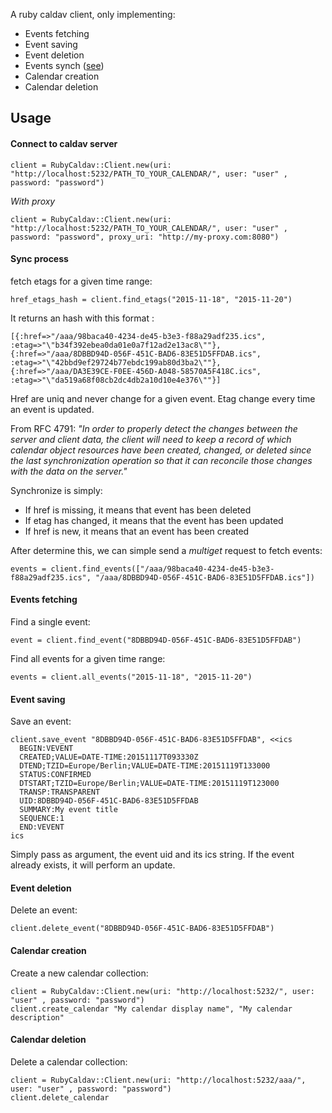 A ruby caldav client, only implementing:

* Events fetching
* Event saving
* Event deletion
* Events synch ([see](https://tools.ietf.org/html/rfc4791#section-8.2.1.3))
* Calendar creation
* Calendar deletion

## Usage

#### Connect to caldav server

```client = RubyCaldav::Client.new(uri: "http://localhost:5232/PATH_TO_YOUR_CALENDAR/", user: "user" , password: "password")```

*With proxy*

```client = RubyCaldav::Client.new(uri: "http://localhost:5232/PATH_TO_YOUR_CALENDAR/", user: "user" , password: "password", proxy_uri: "http://my-proxy.com:8080")```

#### Sync process
fetch etags for a given time range:

```href_etags_hash = client.find_etags("2015-11-18", "2015-11-20")```

It returns an hash with this format :

```[{:href=>"/aaa/98baca40-4234-de45-b3e3-f88a29adf235.ics", :etag=>"\"b34f392ebea0da01e0a7f12ad2e13ac8\""}, {:href=>"/aaa/8DBBD94D-056F-451C-BAD6-83E51D5FFDAB.ics", :etag=>"\"42bbd9ef29724b77ebdc199ab80d3ba2\""}, {:href=>"/aaa/DA3E39CE-F0EE-456D-A048-58570A5F418C.ics", :etag=>"\"da519a68f08cb2dc4db2a10d10e4e376\""}]```

Href are uniq and never change for a given event. Etag change every time an event is updated.

From RFC 4791: *"In order to properly detect the changes between the server and client data, the client will need to keep a record of which calendar object resources have been created, changed, or deleted since the last synchronization operation so that it can reconcile those changes with the data on the server."*

Synchronize is simply:
* If href is missing, it means that event has been deleted
* If etag has changed, it means that the event has been updated
* If href is new, it means that an event has been created

After determine this, we can simple send a *multiget* request to fetch events:

```events = client.find_events(["/aaa/98baca40-4234-de45-b3e3-f88a29adf235.ics", "/aaa/8DBBD94D-056F-451C-BAD6-83E51D5FFDAB.ics"])```

#### Events fetching
Find a single event:

```event = client.find_event("8DBBD94D-056F-451C-BAD6-83E51D5FFDAB")```

Find all events for a given time range:

```events = client.all_events("2015-11-18", "2015-11-20")```

#### Event saving
Save an event:

```
client.save_event "8DBBD94D-056F-451C-BAD6-83E51D5FFDAB", <<ics
  BEGIN:VEVENT
  CREATED;VALUE=DATE-TIME:20151117T093330Z
  DTEND;TZID=Europe/Berlin;VALUE=DATE-TIME:20151119T133000
  STATUS:CONFIRMED
  DTSTART;TZID=Europe/Berlin;VALUE=DATE-TIME:20151119T123000
  TRANSP:TRANSPARENT
  UID:8DBBD94D-056F-451C-BAD6-83E51D5FFDAB
  SUMMARY:My event title
  SEQUENCE:1
  END:VEVENT
ics
```

Simply pass as argument, the event uid and its ics string. If the event already exists, it will perform an update.


#### Event deletion
Delete an event:

```client.delete_event("8DBBD94D-056F-451C-BAD6-83E51D5FFDAB")```

#### Calendar creation
Create a new calendar collection:

```
client = RubyCaldav::Client.new(uri: "http://localhost:5232/", user: "user" , password: "password")
client.create_calendar "My calendar display name", "My calendar description"
```

#### Calendar deletion
Delete a calendar collection:

```
client = RubyCaldav::Client.new(uri: "http://localhost:5232/aaa/", user: "user" , password: "password")
client.delete_calendar
```